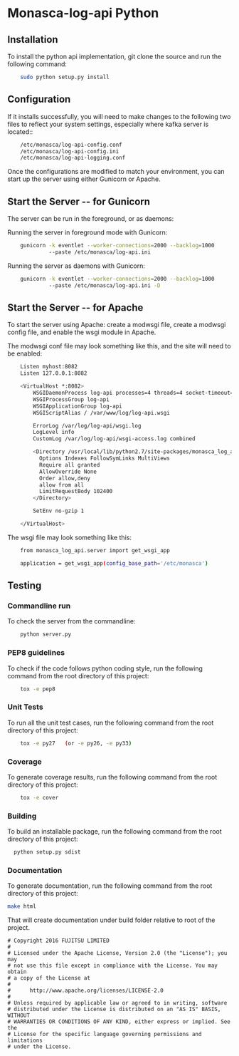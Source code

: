 # Monasca-log-api Python

## Installation

To install the python api implementation, git clone the source and run the
following command:
```sh
    sudo python setup.py install
```

## Configuration

If it installs successfully, you will need to make changes to the following
two files to reflect your system settings, especially where kafka server is
located::

```sh
    /etc/monasca/log-api-config.conf
    /etc/monasca/log-api-config.ini
    /etc/monasca/log-api-logging.conf
```

Once the configurations are modified to match your environment, you can start
up the server using either Gunicorn or Apache.

## Start the Server -- for Gunicorn

The server can be run in the foreground, or as daemons:

Running the server in foreground mode with Gunicorn:

```sh
    gunicorn -k eventlet --worker-connections=2000 --backlog=1000
             --paste /etc/monasca/log-api.ini
```

Running the server as daemons with Gunicorn:

```sh
    gunicorn -k eventlet --worker-connections=2000 --backlog=1000
             --paste /etc/monasca/log-api.ini -D
```

## Start the Server -- for Apache

To start the server using Apache: create a modwsgi file,
create a modwsgi config file, and enable the wsgi module
in Apache.

The modwsgi conf file may look something like this, and the site will need to be enabled:

```sh
    Listen myhost:8082
    Listen 127.0.0.1:8082

    <VirtualHost *:8082>
        WSGIDaemonProcess log-api processes=4 threads=4 socket-timeout=120 user=log group=log python-path=/usr/local/lib/python2.7/site-packages
        WSGIProcessGroup log-api
        WSGIApplicationGroup log-api
        WSGIScriptAlias / /var/www/log/log-api.wsgi

        ErrorLog /var/log/log-api/wsgi.log
        LogLevel info
        CustomLog /var/log/log-api/wsgi-access.log combined

        <Directory /usr/local/lib/python2.7/site-packages/monasca_log_api>
          Options Indexes FollowSymLinks MultiViews
          Require all granted
          AllowOverride None
          Order allow,deny
          allow from all
          LimitRequestBody 102400
        </Directory>

        SetEnv no-gzip 1

    </VirtualHost>

```

The wsgi file may look something like this:

```sh
    from monasca_log_api.server import get_wsgi_app

    application = get_wsgi_app(config_base_path='/etc/monasca')
```


## Testing

### Commandline run
To check the server from the commandline:

```sh
    python server.py
```

### PEP8 guidelines
To check if the code follows python coding style, run the following command
from the root directory of this project:

```sh
    tox -e pep8
```

### Unit Tests
To run all the unit test cases, run the following command from the root
directory of this project:

```sh
    tox -e py27   (or -e py26, -e py33)
```

### Coverage
To generate coverage results, run the following command from the root
directory of this project:

```sh
    tox -e cover
```

### Building

To build an installable package, run the following command from the root
directory of this project:

```sh
  python setup.py sdist
```

### Documentation

To generate documentation, run the following command from the root
directory of this project:

```sh
make html
```

That will create documentation under build folder relative to root of the
project.

    # Copyright 2016 FUJITSU LIMITED
    #
    # Licensed under the Apache License, Version 2.0 (the "License"); you may
    # not use this file except in compliance with the License. You may obtain
    # a copy of the License at
    #
    #      http://www.apache.org/licenses/LICENSE-2.0
    #
    # Unless required by applicable law or agreed to in writing, software
    # distributed under the License is distributed on an "AS IS" BASIS, WITHOUT
    # WARRANTIES OR CONDITIONS OF ANY KIND, either express or implied. See the
    # License for the specific language governing permissions and limitations
    # under the License.
